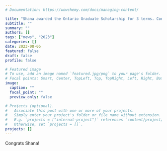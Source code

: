 ```yaml
---
# Documentation: https://wowchemy.com/docs/managing-content/

title: "Shana awarded the Ontario Graduate Scholarship for 3 terms. Congrats Shana!"
subtitle: ""
summary: ""
authors: []
tags: ["news", "2023"]
categories: []
date: 2023-08-05
featured: false
draft: false
profile: false

# Featured image
# To use, add an image named `featured.jpg/png` to your page's folder.
# Focal points: Smart, Center, TopLeft, Top, TopRight, Left, Right, BottomLeft, Bottom, BottomRight.
image:
  caption: ""
  focal_point: ""
  preview_only: false

# Projects (optional).
#   Associate this post with one or more of your projects.
#   Simply enter your project's folder or file name without extension.
#   E.g. `projects = ["internal-project"]` references `content/project/deep-learning/index.md`.
#   Otherwise, set `projects = []`.
projects: []
---
```


Congrats Shana!